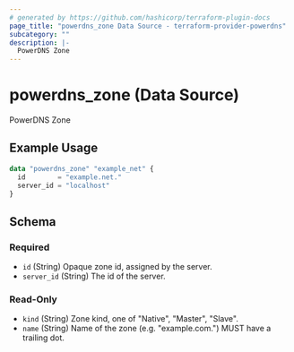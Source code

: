 ```yaml
---
# generated by https://github.com/hashicorp/terraform-plugin-docs
page_title: "powerdns_zone Data Source - terraform-provider-powerdns"
subcategory: ""
description: |-
  PowerDNS Zone
---
```


# powerdns_zone (Data Source)

PowerDNS Zone

## Example Usage

```terraform
data "powerdns_zone" "example_net" {
  id        = "example.net."
  server_id = "localhost"
}
```

<!-- schema generated by tfplugindocs -->
## Schema

### Required

- `id` (String) Opaque zone id, assigned by the server.
- `server_id` (String) The id of the server.

### Read-Only

- `kind` (String) Zone kind, one of "Native", "Master", "Slave".
- `name` (String) Name of the zone (e.g. "example.com.") MUST have a trailing dot.
